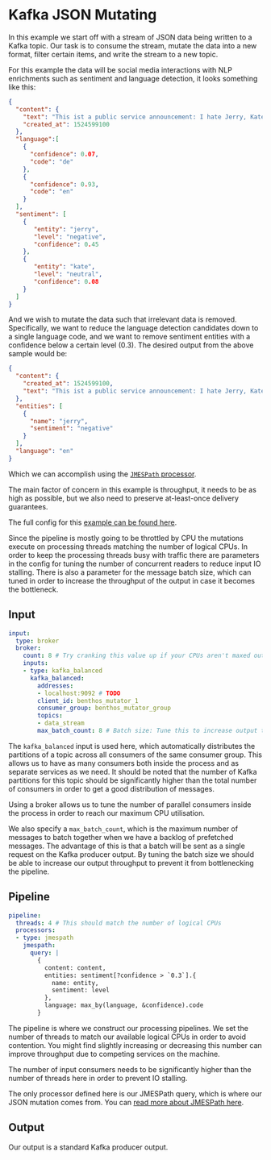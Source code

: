 Kafka JSON Mutating
===================

In this example we start off with a stream of JSON data being written to a Kafka
topic. Our task is to consume the stream, mutate the data into a new format,
filter certain items, and write the stream to a new topic.

For this example the data will be social media interactions with NLP enrichments
such as sentiment and language detection, it looks something like this:

``` json
{
  "content": {
    "text": "This ist a public service announcement: I hate Jerry, Kate is okay.",
    "created_at": 1524599100
  },
  "language":[
    {
      "confidence": 0.07,
      "code": "de"
    },
    {
      "confidence": 0.93,
      "code": "en"
    }
  ],
  "sentiment": [
    {
       "entity": "jerry",
       "level": "negative",
       "confidence": 0.45
    },
    {
       "entity": "kate",
       "level": "neutral",
       "confidence": 0.08
    }
  ]
}
```

And we wish to mutate the data such that irrelevant data is removed.
Specifically, we want to reduce the language detection candidates down to a
single language code, and we want to remove sentiment entities with a confidence
below a certain level (0.3). The desired output from the above sample would be:

``` json
{
  "content": {
    "created_at": 1524599100,
    "text": "This ist a public service announcement: I hate Jerry, Kate is okay."
  },
  "entities": [
    {
      "name": "jerry",
      "sentiment": "negative"
    }
  ],
  "language": "en"
}
```

Which we can accomplish using the [`JMESPath` processor][jmespath-processor].

The main factor of concern in this example is throughput, it needs to be as high
as possible, but we also need to preserve at-least-once delivery guarantees.

The full config for this [example can be found here][example].

Since the pipeline is mostly going to be throttled by CPU the mutations execute
on processing threads matching the number of logical CPUs. In order to keep the
processing threads busy with traffic there are parameters in the config for
tuning the number of concurrent readers to reduce input IO stalling. There is
also a parameter for the message batch size, which can tuned in order to
increase the throughput of the output in case it becomes the bottleneck.

## Input

``` yaml
input:
  type: broker
  broker:
    count: 8 # Try cranking this value up if your CPUs aren't maxed out
    inputs:
    - type: kafka_balanced
      kafka_balanced:
        addresses:
        - localhost:9092 # TODO
        client_id: benthos_mutator_1
        consumer_group: benthos_mutator_group
        topics:
        - data_stream
        max_batch_count: 8 # Batch size: Tune this to increase output throughput
```

The `kafka_balanced` input is used here, which automatically distributes the
partitions of a topic across all consumers of the same consumer group. This
allows us to have as many consumers both inside the process and as separate
services as we need. It should be noted that the number of Kafka partitions for
this topic should be significantly higher than the total number of consumers in
order to get a good distribution of messages.

Using a broker allows us to tune the number of parallel consumers inside the
process in order to reach our maximum CPU utilisation.

We also specify a `max_batch_count`, which is the maximum number of messages to
batch together when we have a backlog of prefetched messages. The advantage of
this is that a batch will be sent as a single request on the Kafka producer
output. By tuning the batch size we should be able to increase our output
throughput to prevent it from bottlenecking the pipeline.

## Pipeline

``` yaml
pipeline:
  threads: 4 # This should match the number of logical CPUs
  processors:
  - type: jmespath
    jmespath:
      query: |
        {
          content: content,
          entities: sentiment[?confidence > `0.3`].{
            name: entity,
            sentiment: level
          },
          language: max_by(language, &confidence).code
        }
```

The pipeline is where we construct our processing pipelines. We set the number
of threads to match our available logical CPUs in order to avoid contention. You
might find slightly increasing or decreasing this number can improve throughput
due to competing services on the machine.

The number of input consumers needs to be significantly higher than the number
of threads here in order to prevent IO stalling.

The only processor defined here is our JMESPath query, which is where our JSON
mutation comes from. You can [read more about JMESPath here][jmespath].

## Output

Our output is a standard Kafka producer output.

[jmespath]: http://jmespath.org/
[jmespath-processor]: ../processors/README.md#jmespath
[example]: ./kafka-json-mutating.yaml
